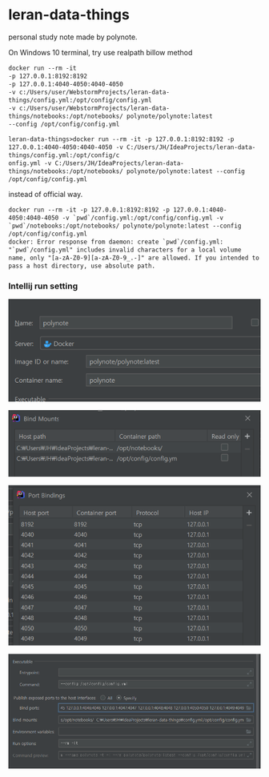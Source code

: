 # leran-data-things
personal study note made by polynote.

On Windows 10 terminal, try use realpath billow method

```shell script
docker run --rm -it 
-p 127.0.0.1:8192:8192 
-p 127.0.0.1:4040-4050:4040-4050 
-v c:/Users/user/WebstormProjects/leran-data-things/config.yml:/opt/config/config.yml 
-v c:/Users/user/WebstormProjects/leran-data-things/notebooks:/opt/notebooks/ polynote/polynote:latest 
--config /opt/config/config.yml
```

```shell
leran-data-things>docker run --rm -it -p 127.0.0.1:8192:8192 -p 127.0.0.1:4040-4050:4040-4050 -v C:/Users/JH/IdeaProjects/leran-data-things/config.yml:/opt/config/c
onfig.yml -v C:/Users/JH/IdeaProjects/leran-data-things/notebooks:/opt/notebooks/ polynote/polynote:latest --config /opt/config/config.yml
```

instead of official way.
```shell script
docker run --rm -it -p 127.0.0.1:8192:8192 -p 127.0.0.1:4040-4050:4040-4050 -v `pwd`/config.yml:/opt/config/config.yml -v `pwd`/notebooks:/opt/notebooks/ polynote/polynote:latest --config /opt/config/config.yml
docker: Error response from daemon: create `pwd`/config.yml: "`pwd`/config.yml" includes invalid characters for a local volume name, only "[a-zA-Z0-9][a-zA-Z0-9_.-]" are allowed. If you intended to pass a host directory, use absolute path.
```

### Intellij run setting

![](./settingImg/docker-settings%20(1).png)

![](./settingImg/docker-settings%20(2).png)

![](./settingImg/docker-settings%20(3).png)

![](./settingImg/docker-settings%20(4).png)
